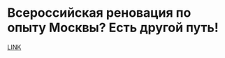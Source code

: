# Всероссийская реновация по опыту Москвы? Есть другой путь!



[LINK](https://varlamov.ru/4121450.html)